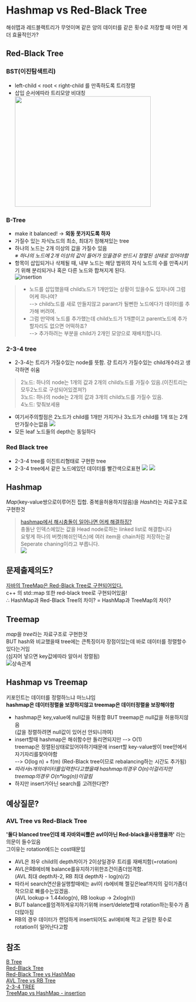 # Hashmap vs Red-Black Tree
해쉬맵과 레드블랙트리가 무엇이며 같은 양의 데이터를 같은 횟수로 저장할 때 어떤 게 더 효율적인가?

## Red-Black Tree
### BST(이진탐색트리)
* left-child < root < right-child 를 만족하도록 트리정렬
* 삽입 순서에따라 트리모양 비대칭
<br><img src="http://cfile7.uf.tistory.com/image/265D7639581643112AEABA" width="370" height="300">

### B-Tree
* make it balanced! -> __외동 못가지도록 하자__
* 가질수 있는 자식노드의 최소, 최대가 정해져있는 tree 
* 하나의 노드는 2개 이상의 값을 가질수 있음
<br> _※ 하나의 노드에 2개 이상의 값이 들어가 있을경우 반드시 정렬된 상태로 있어야함_
* 항목이 삽입되거나 삭제될 때, 내부 노드는 해당 범위의 자식 노드의 수를 만족시키기 위해 분리되거나 혹은 다른 노드와 합쳐지게 된다. <br>
![insertion](https://upload.wikimedia.org/wikipedia/commons/3/33/B_tree_insertion_example.png)
> + 노드를 삽입했을때 child노드가 1개만있는 상황이 있을수도 있자나여 그럼 어케 하나여?
> <br> --> child노드를 새로 만들지않고 parant가 될뻔한 노드에다가 데이터를 추가해 버려여. 
> + 그럼 만약에 노드를 추가했는데 child노드가 1개뿐이고 parent노드에 추가할자리도 없으면 어떡하죠?
> <br> --> 추가하려는 부분을 child가 2개인 모양으로 재배치합니다.

### 2-3-4 tree
* 2-3-4는 트리가 가질수있는 node를 뜻함. 걍 트리가 가질수있는 child개수라고 생각하면 쉬움
> 2노드: 하나의 node는 1개의 값과 2개의 child노드를 가질수 있음.(이진트리는 모두2노드로 구성되어있겠져?)
> <br> 3노드: 하나의 node는 2개의 값과 3개의 child노드를 가질수 있음.
> <br> 4노드: 맞춰보세용
* 여기서주의할점은 2노드가 child를 1개만 가지거나 3노드가 child를 1개 또는 2개만가질수는없음
![](http://cfile4.uf.tistory.com/image/194B7A574D256DC5010ABB)
* 모든 leaf 노드들의 depth는 동일하다

### Red Black tree
* 2-3-4 tree를 이진트리형태로 구현한 tree
* 2-3-4 tree에서 같은 노드에있던 데이터를 빨간색으로표현
![](https://i.imgur.com/l6r9PSD.png)
![](https://secweb.cs.odu.edu/~zeil/cs361/web/website/Lectures/avl/pages/redblacktree.gif)

## Hashmap
*Map*(key-value쌍으로이루어진 집합. 중복을허용하지않음)을 *Hash*라는 자료구조로 구현한것

> [hashmap에서 해시충돌이 일어나면 어케 해결하징?](http://odol87.tistory.com/4)
> <br> 충돌난 인덱스에있는 값을 Head node로하는 linked list로 해결합니다
> <br> 요렇게 하나의 버켓(해쉬인덱스)에 여러 item을 chain처럼 저장하는걸 Seperate chaning이라고 부릅니다.
> <br> ![](https://he-s3.s3.amazonaws.com/media/uploads/0e2c706.png)

## 문제출제의도?
[자바의 TreeMap은 Red-Black Tree로 구현되어있다.](http://grepcode.com/file/repository.grepcode.com/java/root/jdk/openjdk/6-b14/java/util/TreeMap.java)
<br> c++ 의 std::map 또한 red-black tree로 구현되어있음!
<br> ∴ HashMap과 Red-Black Tree의 차이? = HashMap과 TreeMap의 차이?

## Treemap
*map*을 *tree*라는 자료구조로 구현한것
<br> BUT hash와 비교했을때 tree에는 큰특징이자 장점이있는데 바로 데이터를 정렬할수있다는거임
<br> (심지어 넣으면 key값에따라 알아서 정렬됨)
<br> ![상속관계](http://way2java.com/wp-content/uploads/2011/12/ss.png)

## Hashmap vs Treemap
키포인트는 데이터를 정렬하느냐 마느냐임
<br> __hashmap은 데이터정렬을 보장하지않고 treemap은 데이터정렬을 보장해야함__
- hashmap은 key,value에 null값을 허용함 BUT treemap은 null값을 허용하지않음
<br>(값을 정렬하려면 null값이 있어선 안되니까여)
- insert할때 hashmap은 해쉬함수만 돌리면되지만 --> O(1) 
<br> treemap은 정렬된상태로있어야하기때문에 insert할 key-value쌍이 tree안에서 자기자리를찾아야함 
<br> --> O(log n) + f(m) (Red-Black tree이므로 rebalancing하는 시간도 추가됨)
- _따라서n개의데이터를입력한다고했을때 hashmap의경우 O(n)이걸리지만 treemap의경우 O(n*log(n))이걸림_
- 하지만 insert가아닌 search를 고려한다면?

## 예상질문?
### AVL Tree vs Red-Black Tree
__'둘다 blanced tree인데 왜 자바와씨쁠은 avl이아닌 Red-black을사용했을까'__ 라는 의문이 들수있음
<br> 그이유는 rotation에드는 cost때문임
- AVL은 좌우 child의 depth차이가 2이상일경우 트리를 재배치함(=rotation) 
- AVL은RB에비해 balance를유지하기위한조건이좀더엄격함. 
<br> (AVL 최대 depth차-2, RB 최대 depth차 - log(n)/2)
- 따라서 search연산을실행할때에는 avl이 rb에비해 젤깊은leaf까지의 깊이가좀더작으므로 빠를수는있겠음.
<br> (AVL lookup-> 1.44xlog(n), RB lookup -> 2xlog(n))
- BUT balance를엄격하게유지하기위해 insert/delete할때 rotation하는횟수가 좀더많아짐
- RB의 경우 데이터가 랜덤하게 insert되어도 avl에비해 적고 균일한 횟수로 rotation이 일어난다고함

## 참조
[B Tree](http://blog.naver.com/PostView.nhn?blogId=eng_jisikin&logNo=220889188747&parentCategoryNo=&categoryNo=6&viewDate=&isShowPopularPosts=true&from=search)
<br>[Red-Black Tree](http://ddmix.blogspot.kr/2015/02/cppalgo-19-red-black-tree.html)
<br>[Red-Black Tree vs HashMap](http://hamait.tistory.com/413)
<br>[AVL Tree vs RB Tree](https://stackoverflow.com/questions/16257761/difference-between-red-black-trees-and-avl-trees)
<br>[2-3-4 TREE](http://booolean.tistory.com/406)
<br>[TreeMap vs HashMap - insertion](https://stackoverflow.com/questions/20487619/complexity-of-treemap-insertion-vs-hashmap-insertion)
